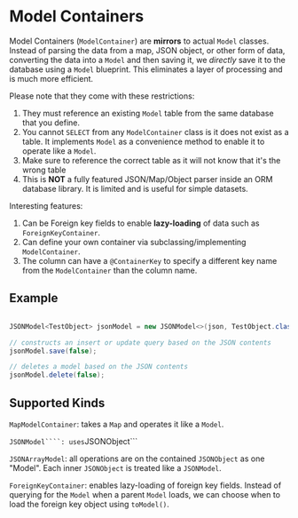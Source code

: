 # Model Containers
Model Containers (`ModelContainer`) are **mirrors** to actual `Model` classes. Instead of parsing the data from a map, JSON object, or other form of data, converting the data into a `Model` and then saving it, we _directly_ save it to the database using a `Model` blueprint. This eliminates a layer of processing and is much more efficient.

Please note that they come with these restrictions:
1. They must reference an existing `Model` table from the same database that you define.
2. You cannot `SELECT` from any `ModelContainer` class is it does not exist as a table. It implements `Model` as a convenience method to enable it to operate like a `Model`.
3. Make sure to reference the correct table as it will not know that it's the wrong table
4. This is **NOT** a fully featured JSON/Map/Object parser inside an ORM database library. It is limited and is useful for simple datasets.

Interesting features:
1. Can be Foreign key fields to enable **lazy-loading** of data such as `ForeignKeyContainer`.
2. Can define your own container via subclassing/implementing `ModelContainer`.
3. The column can have a `@ContainerKey` to specify a different key name from the `ModelContainer` than the column name.

## Example

```java

JSONModel<TestObject> jsonModel = new JSONModel<>(json, TestObject.class);

// constructs an insert or update query based on the JSON contents
jsonModel.save(false);

// deletes a model based on the JSON contents
jsonModel.delete(false);
```

## Supported Kinds
`MapModelContainer`: takes a `Map` and operates it like a `Model`.

`JSONModel````: uses`JSONObject```

`JSONArrayModel`: all operations are on the contained `JSONObject` as one "Model". Each inner `JSONObject` is treated like a `JSONModel`.

`ForeignKeyContainer`: enables lazy-loading of foreign key fields. Instead of querying for the `Model` when a parent `Model` loads, we can choose when to load the foreign key object using `toModel()`.
